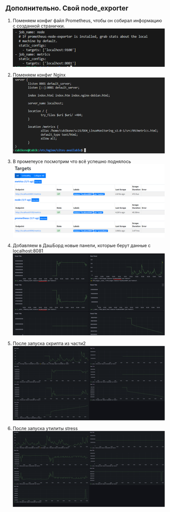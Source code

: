 ## Дополнительно. Свой node_exporter

1) Поменяем конфиг файл Prometheus, чтобы он собирал информацию с созданной  странички.  
![alt text](image-3.png)

2) Поменяем конфиг Nginx   
![alt text](image-1.png)


3) В прометеусе посмотрим что всё успешно поднялось  
![alt text](image-2.png)


4) Добавляем в ДашБорд новые панели, которые берут данные с localhost:8081
![alt text](image-4.png)

5) После запуска скрипта из части2
![alt text](image-5.png)

6) После запуска утилиты stress
![alt text](image-6.png)